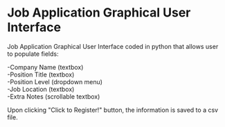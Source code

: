 # Job Application Graphical User Interface

Job Application Graphical User Interface coded in python that allows user to populate fields:

-Company Name (textbox) <br>
-Position Title (textbox) <br>
-Position Level (dropdown menu) <br>
-Job Location (textbox) <br>
-Extra Notes (scrollable textbox) <br>

Upon clicking "Click to Register!" button, the information is saved to a csv file.
